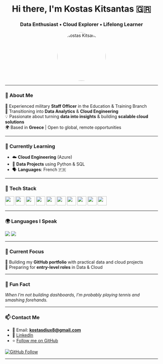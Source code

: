 <h1 align="center">Hi there, I'm Kostas Kitsantas 🇬🇷</h1>
<h3 align="center">Data Enthusiast • Cloud Explorer • Lifelong Learner</h3>

<p align="center">
  <img src="https://github.com/Kitsi91.png" alt="Kostas Kitsantas" width="160" style="border-radius: 50%;">
</p>

---

### 🧭 About Me

💼 Experienced military **Staff Officer** in the Education & Training Branch  
🚀 Transitioning into **Data Analytics** & **Cloud Engineering**  
💡 Passionate about turning **data into insights** & building **scalable cloud solutions**  
🌍 Based in **Greece** | Open to global, remote opportunities  

---

### 🧠 Currently Learning

- ☁️ **Cloud Engineering** (Azure)
- 🧪 **Data Projects** using Python & SQL
- 🗣️ **Languages**: French 🇫🇷

---

### 🧰 Tech Stack

<p align="left">
  <img src="https://img.shields.io/badge/Python-3776AB?style=flat&logo=python&logoColor=white" height="30"/>
  <img src="https://img.shields.io/badge/SQL-336791?style=flat&logo=postgresql&logoColor=white" height="30"/>
  <img src="https://img.shields.io/badge/Azure-0089D6?style=flat&logo=microsoftazure&logoColor=white" height="30"/>
  <img src="https://img.shields.io/badge/Pandas-150458?style=flat&logo=pandas&logoColor=white" height="30"/>
  <img src="https://img.shields.io/badge/Matplotlib-ffffff?style=flat&logo=plotly&logoColor=black" height="30"/>
  <img src="https://img.shields.io/badge/Seaborn-FFFFFF?style=flat&logoColor=black" height="30"/>
  <img src="https://img.shields.io/badge/Tableau-E97627?style=flat&logo=tableau&logoColor=white" height="30"/>
  <img src="https://img.shields.io/badge/PowerBI-F2C811?style=flat&logo=powerbi&logoColor=black" height="30"/>
  <img src="https://img.shields.io/badge/SPSS-1C5D99?style=flat&logo=spss&logoColor=white" height="30"/>
  <img src="https://img.shields.io/badge/R-276DC3?style=flat&logo=r&logoColor=white" height="30"/>
</p>

---

### 🌍 Languages I Speak

<p>
  <img src="https://img.shields.io/badge/English-Fluent-blue?style=for-the-badge&logo=googletranslate"/>
  <img src="https://img.shields.io/badge/German-Intermediate-black?style=for-the-badge&logo=googletranslate"/>
</p>

---

### 📁 Current Focus

📌 Building my **GitHub portfolio** with practical data and cloud projects  
🎯 Preparing for **entry-level roles** in Data & Cloud  

---

### 🎾 Fun Fact

_When I’m not building dashboards, I’m probably playing tennis and smashing forehands._

---

### 📫 Contact Me

- 📧 Email: **kostasdiux8@gmail.com**  
- 💼 [LinkedIn](https://www.linkedin.com/in/konstantinos-kitsantas/)  
- ⭐ [Follow me on GitHub](https://github.com/your-github-username)

<p align="left">
  <a href="https://github.com/your-github-username?tab=followers">
    <img src="https://img.shields.io/github/followers/Kitsi91?label=Follow%20Me&style=social" alt="GitHub Follow"/>
  </a>
</p>

---

<!-- Customize as you grow! -->
